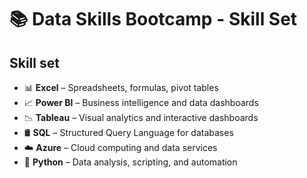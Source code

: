 # 📚 Data Skills Bootcamp - Skill Set

## Skill set

- 📊 **Excel** – Spreadsheets, formulas, pivot tables
- 📈 **Power BI** – Business intelligence and data dashboards
- 📉 **Tableau** – Visual analytics and interactive dashboards
- 🛢️ **SQL** – Structured Query Language for databases
- ☁️ **Azure** – Cloud computing and data services
- 🐍 **Python** – Data analysis, scripting, and automation 
